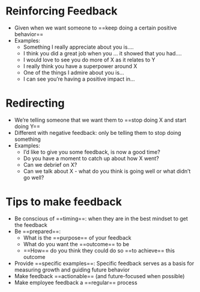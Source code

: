 # Reinforcing Feedback
- Given when we want someone to ==keep doing a certain positive behavior==
- Examples:
	- Something I really appreciate about you is....
	- I think you did a great job when you … it showed that you had….
	- I would love to see you do more of X as it relates to Y
	- I really think you have a superpower around X
	- One of the things I admire about you is…
	- I can see you’re having a positive impact in…
# Redirecting
- We’re telling someone that we want them to ==stop doing X and start doing Y==
- Different with negative feedback: only be telling them to stop doing something
- Examples:
	- I’d like to give you some feedback, is now a good time?
	- Do you have a moment to catch up about how X went?
	- Can we debrief on X?
	- Can we talk about X - what do you think is going well or what didn’t go well?

# Tips to make feedback
- Be conscious of ==timing==: when they are in the best mindset to get the feedback
- Be ==prepared==: 
	- What is the ==purpose== of your feedback 
	- What do you want the ==outcome== to be
	- ==How== do you think they could do so ==to achieve== this outcome
- Provide ==specific examples==: Specific feedback serves as a basis for measuring growth and guiding future behavior
- Make feedback ==actionable== (and future-focused when possible)
- Make employee feedback a ==regular== process